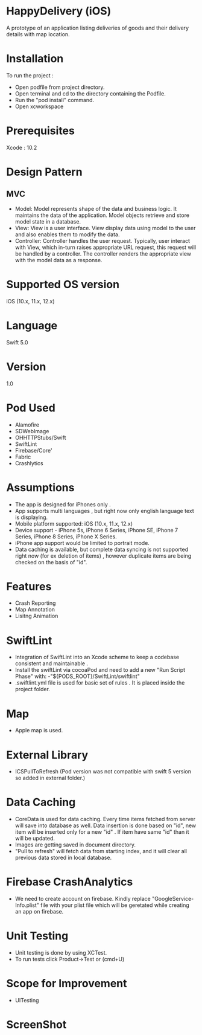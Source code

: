 # HappyDelivery (iOS)
A prototype of an application listing deliveries of goods and their delivery details with map location. 

# Installation
To run the project :
- Open podfile from project directory. 
- Open terminal and cd to the directory containing the Podfile.
- Run the "pod install" command.
- Open xcworkspace 

# Prerequisites
Xcode : 10.2

# Design Pattern
## MVC
- Model: Model represents shape of the data and business logic. It maintains the data of the application. Model objects retrieve and store model state in a database.
- View: View is a user interface. View display data using model to the user and also enables them to modify the data.
- Controller: Controller handles the user request. Typically, user interact with View, which in-turn raises appropriate URL request, this request will be handled by a controller. The controller renders the appropriate view with the model data as a response.

# Supported OS version
iOS (10.x, 11.x, 12.x)  

# Language 
Swift 5.0

# Version
1.0 

# Pod Used      
- Alamofire
- SDWebImage
- OHHTTPStubs/Swift
- SwiftLint
- Firebase/Core'
- Fabric
- Crashlytics

# Assumptions        
-    The app is designed for iPhones only .       
-   App  supports multi languages , but right now only english language text is displaying.
-    Mobile platform supported: iOS (10.x, 11.x, 12.x)        
-   Device support - iPhone 5s, iPhone 6 Series, iPhone SE, iPhone 7 Series, iPhone 8 Series, iPhone X Series.    
-    iPhone app support would be limited to portrait mode.
-   Data caching is available, but complete data syncing is not supported right now (for ex deletion of items) , however duplicate items are being checked on the basis of "id".

# Features
- Crash Reporting
- Map Annotation
- Lisitng Animation

# SwiftLint
- Integration of SwiftLint into an Xcode scheme to keep a codebase consistent and maintainable .
- Install the swiftLint via cocoaPod and need to add a new "Run Script Phase" with:
-"${PODS_ROOT}/SwiftLint/swiftlint"
- .swiftlint.yml file is used for basic set of rules . It is placed inside the project folder.

# Map
- Apple map is used.

# External Library
- ICSPullToRefresh
(Pod version was not compatible with swift 5 version so added in external folder.)

# Data Caching
- CoreData is used for data caching. Every time items fetched from server will save into database as well. Data insertion is done based on "id", new item will be inserted only for a new "id" . If item have same "id" than it will be updated.
- Images are getting saved in document directory.
- "Pull to refresh" will fetch data from starting index, and it will clear all previous data stored in local database.

# Firebase CrashAnalytics
-  We need to create account on firebase. Kindly replace "GoogleService-Info.plist" file with your plist file which will be geretated while creating an app on firebase.

# Unit Testing
- Unit testing is done by using XCTest.
- To run tests click Product->Test or (cmd+U)

# Scope for Improvement
- UITesting

# ScreenShot


